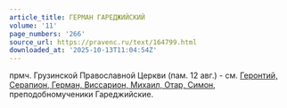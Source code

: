 ```yaml
---
article_title: ГЕРМАН ГАРЕДЖИЙСКИЙ
volume: '11'
page_numbers: '266'
source_url: https://pravenc.ru/text/164799.html
downloaded_at: '2025-10-13T11:04:54Z'
---
```


прмч. Грузинской Православной Церкви (пам. 12 авг.) - см. [Геронтий, Серапион, Герман, Виссарион, Михаил, Отар, Симон](<https://pravenc.ru/text/Геронтий  Серапион  Герман  Виссарион  Михаил  Отар  Симон.html>), преподобномученики Гареджийские.
